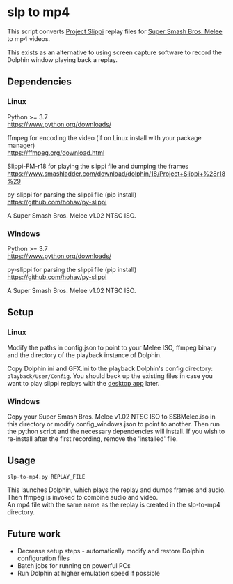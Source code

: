 # slp to mp4
This script converts [Project Slippi](https://github.com/project-slippi/project-slippi) replay files for  [Super Smash Bros. Melee](https://en.wikipedia.org/wiki/Super_Smash_Bros._Melee) to mp4 videos.

This exists as an alternative to using screen capture software to record the Dolphin window playing back a replay.

## Dependencies

### Linux

Python >= 3.7  
https://www.python.org/downloads/

ffmpeg for encoding the video (if on Linux install with your package manager)  
https://ffmpeg.org/download.html

Slippi-FM-r18 for playing the slippi file and dumping the frames  
https://www.smashladder.com/download/dolphin/18/Project+Slippi+%28r18%29

py-slippi for parsing the slippi file (pip install)  
https://github.com/hohav/py-slippi

A Super Smash Bros. Melee v1.02 NTSC ISO.

### Windows

Python >= 3.7  
https://www.python.org/downloads/

py-slippi for parsing the slippi file (pip install)  
https://github.com/hohav/py-slippi

A Super Smash Bros. Melee v1.02 NTSC ISO.

## Setup

### Linux

Modify the paths in config.json to point to your Melee ISO, ffmpeg binary and the directory of the playback instance of Dolphin.

Copy Dolphin.ini and GFX.ini to the playback Dolphin's config directory: `playback/User/Config`. You should back up the existing files in case you want to play slippi replays with the [desktop app](https://github.com/project-slippi/slippi-desktop-app/) later.

### Windows

Copy your Super Smash Bros. Melee v1.02 NTSC ISO to SSBMelee.iso in this directory or modify config_windows.json to point to another. Then run the python script and the necessary dependencies will install. If you wish to re-install after the first recording, remove the 'installed' file.

## Usage

```
slp-to-mp4.py REPLAY_FILE
```
This launches Dolphin, which plays the replay and dumps frames and audio.  
Then ffmpeg is invoked to combine audio and video.  
An mp4 file with the same name as the replay is created in the slp-to-mp4 directory.

## Future work
- Decrease setup steps - automatically modify and restore Dolphin configuration files
- Batch jobs for running on powerful PCs
- Run Dolphin at higher emulation speed if possible
